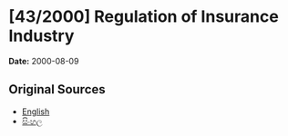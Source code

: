 # [43/2000] Regulation of Insurance Industry

**Date:** 2000-08-09

## Original Sources

- [English](https://documents.gov.lk/view/acts/2000/8/43-2000_E.pdf)
- [සිංහල](https://documents.gov.lk/view/acts/2000/8/43-2000_S.pdf)
